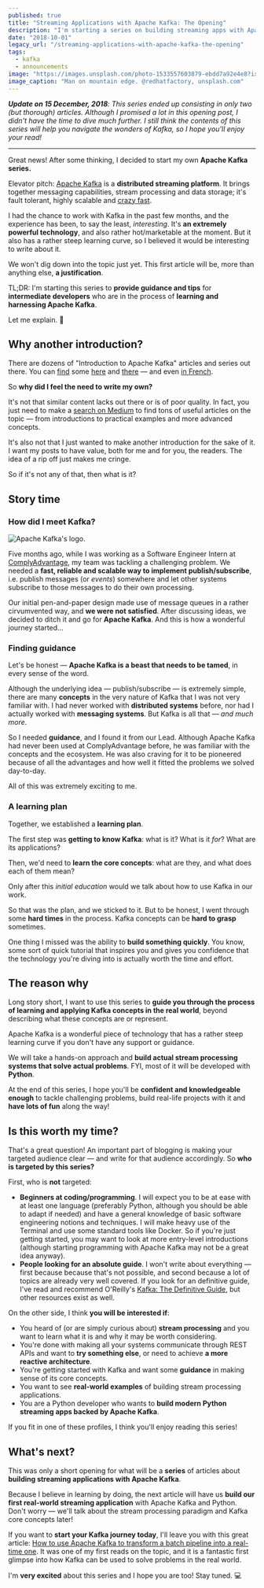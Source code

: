 ```yaml
---
published: true
title: "Streaming Applications with Apache Kafka: The Opening"
description: "I'm starting a series on building streaming apps with Apache Kafka — here's why!"
date: "2018-10-01"
legacy_url: "/streaming-applications-with-apache-kafka-the-opening"
tags:
  - kafka
  - announcements
image: "https://images.unsplash.com/photo-1533557603879-ebdd7a92e4e8?ixlib=rb-0.3.5&ixid=eyJhcHBfaWQiOjEyMDd9&s=6d08c991169da5df017efdbedb195909&auto=format&fit=crop&w=1050&q=80"
image_caption: "Man on mountain edge. @redhatfactory, unsplash.com"
---
```


_**Update on 15 December, 2018**: This series ended up consisting in only two (but thorough) articles. Although I promised a lot in this opening post, I didn't have the time to dive much further. I still think the contents of this series will help you navigate the wonders of Kafka, so I hope you'll enjoy your read!_

---

Great news! After some thinking, I decided to start my own **Apache Kafka series.**

Elevator pitch: [Apache Kafka](https://kafka.apache.org) is a **distributed streaming platform**. It brings together messaging capabilities, stream processing and data storage; it's fault tolerant, highly scalable and [crazy fast](https://engineering.linkedin.com/kafka/benchmarking-apache-kafka-2-million-writes-second-three-cheap-machines).

I had the chance to work with Kafka in the past few months, and the experience has been, to say the least, _interesting_. It's **an extremely powerful technology**, and also rather hot/marketable at the moment. But it also has a rather steep learning curve, so I believed it would be interesting to write about it.

We won't dig down into the topic just yet. This first article will be, more than anything else, **a justification**.

TL;DR: I'm starting this series to **provide guidance and tips** for **intermediate developers** who are in the process of **learning and harnessing Apache Kafka**.

Let me explain. 🎉

## Why another introduction?

There are dozens of "Introduction to Apache Kafka" articles and series out there. You can [find](https://hackernoon.com/thorough-introduction-to-apache-kafka-6fbf2989bbc1) some [here](https://scotch.io/tutorials/an-introduction-to-apache-kafka) and [there](https://dzone.com/articles/introduction-to-apache-kafka-1) — and even [in French](https://medium.com/@AnthonyDasse/introduction-à-apache-kafka-d126f2bb852b).

So **why did I feel the need to write my own?**

It's not that similar content lacks out there or is of poor quality. In fact, you just need to make a [search on Medium](https://medium.com/search?q=kafka) to find tons of useful articles on the topic — from introductions to practical examples and more advanced concepts.

It's also not that I just wanted to make another introduction for the sake of it. I want my posts to have value, both for me and for you, the readers. The idea of a rip off just makes me cringe.

So if it's not any of that, then what is it?

## Story time

### How did I meet Kafka?

![Apache Kafka's logo.](https://www.vectorlogo.zone/logos/apache_kafka/apache_kafka-card.png)

Five months ago, while I was working as a Software Engineer Intern at [ComplyAdvantage](https://complyadvantage.com), my team was tackling a challenging problem. We needed a **fast, reliable and scalable way to implement publish/subscribe**, i.e. publish messages (or _events_) somewhere and let other systems subscribe to those messages to do their own processing.

Our initial pen-and-paper design made use of message queues in a rather cirvumvented way, and **we were not satisfied**. After discussing ideas, we decided to ditch it and go for **Apache Kafka**. And this is how a wonderful journey started…

### Finding guidance

Let's be honest — **Apache Kafka is a beast that needs to be tamed**, in every sense of the word.

Although the underlying idea — publish/subscribe — is extremely simple, there are many **concepts** in the very nature of Kafka that I was not very familiar with. I had never worked with **distributed systems** before, nor had I actually worked with **messaging systems**. But Kafka is all that — _and much more_.

So I needed **guidance**, and I found it from our Lead. Although Apache Kafka had never been used at ComplyAdvantage before, he was familiar with the concepts and the ecosystem. He was also craving for it to be pioneered because of all the advantages and how well it fitted the problems we solved day-to-day.

All of this was extremely exciting to me.

### A learning plan

Together, we established a **learning plan**.

The first step was **getting to know Kafka**: what is it? What is it _for_? What are its applications?

Then, we'd need to **learn the core concepts**: what are they, and what does each of them mean?

Only after this _initial education_ would we talk about how to use Kafka in our work.

So that was the plan, and we sticked to it. But to be honest, I went through some **hard times** in the process. Kafka concepts can be **hard to grasp** sometimes.

One thing I missed was the ability to **build something quickly**. You know, some sort of quick tutorial that inspires you and gives you confidence that the technology you're diving into is actually worth the time and effort.

## The reason why

Long story short, I want to use this series to **guide you through the process of learning and applying Kafka concepts in the real world**, beyond describing what these concepts are or represent.

Apache Kafka is a wonderful piece of technology that has a rather steep learning curve if you don't have any support or guidance.

We will take a hands-on approach and **build actual stream processing systems that solve actual problems**. FYI, most of it will be developed with **Python**.

At the end of this series, I hope you'll be **confident and knowledgeable enough** to tackle challenging problems, build real-life projects with it and **have lots of fun** along the way!

## Is this worth my time?

That's a great question! An important part of blogging is making your targeted audience clear — and write for that audience accordingly. So **who is targeted by this series?**

First, who is **not** targeted:

- **Beginners at coding/programming**. I will expect you to be at ease with at least one language (preferably Python, although you should be able to adapt if needed) and have a general knowledge of basic software engineering notions and techniques. I will make heavy use of the Terminal and use some standard tools like Docker. So if you're just getting started, you may want to look at more entry-level introductions (although starting programming with Apache Kafka may not be a great idea anyway).
- **People looking for an absolute guide**. I won't write about everything — first because because that's not possible, and second because a lot of topics are already very well covered. If you look for an definitive guide, I've read and recommend O'Reilly's [Kafka: The Definitive Guide](https://www.confluent.io/apache-kafka-stream-processing-book-bundle), but other resources exist as well.

On the other side, I think **you will be interested if**:

- You heard of (or are simply curious about) **stream processing** and you want to learn what it is and why it may be worth considering.
- You're done with making all your systems communicate through REST APIs and want to **try something else**, or need to achieve **a more reactive architecture**.
- You're getting started with Kafka and want some **guidance** in making sense of its core concepts.
- You want to see **real-world examples** of building stream processing applications.
- You are a Python developer who wants to **build modern Python streaming apps backed by Apache Kafka**.

If you fit in one of these profiles, I think you'll enjoy reading this series!

## What's next?

This was only a short opening for what will be a **series** of articles about **building streaming applications with Apache Kafka**.

Because I believe in learning by doing, the next article will have us **build our first real-world streaming application** with Apache Kafka and Python. Don't worry — we'll talk about the stream processing paradigm and Kafka core concepts later!

If you want to **start your Kafka journey today**, I'll leave you with this great article: [How to use Apache Kafka to transform a batch pipeline into a real-time one](https://medium.com/@stephane.maarek/how-to-use-apache-kafka-to-transform-a-batch-pipeline-into-a-real-time-one-831b48a6ad85). It was one of my first reads on the topic, and it is a fantastic first glimpse into how Kafka can be used to solve problems in the real world.

I'm **very excited** about this series and I hope you are too! Stay tuned. 💻
